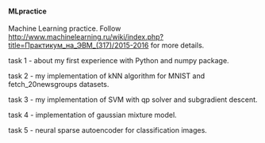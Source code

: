 #### MLpractice
Machine Learning practice.
Follow http://www.machinelearning.ru/wiki/index.php?title=Практикум_на_ЭВМ_(317)/2015-2016 for more details.

task 1 - about my first experience with Python and numpy package.

task 2 - my implementation of kNN algorithm for MNIST and fetch_20newsgroups datasets.

task 3 - my implementation of SVM with qp solver and subgradient descent.

task 4 - implementation of gaussian mixture model.

task 5 - neural sparse autoencoder for classification images.
